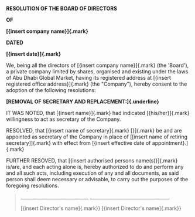 **RESOLUTION OF THE BOARD OF DIRECTORS**

**OF**

**[{insert company name}]{.mark}**

**DATED**

**[{insert date}]{.mark}**

We, being all the directors of [{insert company name}]{.mark} (the
'Board'), a private company limited by shares, organised and existing
under the laws of Abu Dhabi Global Market, having its registered address
at [{insert registered office address}]{.mark} (the "Company"), hereby
consent to the adoption of the following resolutions:

**[REMOVAL OF SECRETARY AND REPLACEMENT:]{.underline}**

IT WAS NOTED, that [{insert name}]{.mark} had indicated
[{his/her}]{.mark} willingness to act as secretary of the Company.

RESOLVED, that [{insert name of secretary]{.mark} [}]{.mark} be and are
appointed as secretary of the Company in place of [\[insert name of
retiring secretary\]]{.mark} with effect from [{insert effective date of
appointment}.]{.mark}

FURTHER RESOVED, that [{insert authorised persons name(s)}]{.mark}
is/are, and each acting alone is, hereby authorized to do and perform
any and all such acts, including execution of any and all documents, as
said person shall deem necessary or advisable, to carry out the purposes
of the foregoing resolutions.

> \_\_\_\_\_\_\_\_\_\_\_\_\_\_\_\_\_\_\_\_\_\_\_\_\_\_\_\_\_
> \_\_\_\_\_\_\_\_\_\_\_\_\_\_\_\_\_\_\_\_\_\_\_\_\_\_\_\_\_\_\_\_\_\_
>
> [{insert Director's name]{.mark}} [{insert Director's name]{.mark}}
